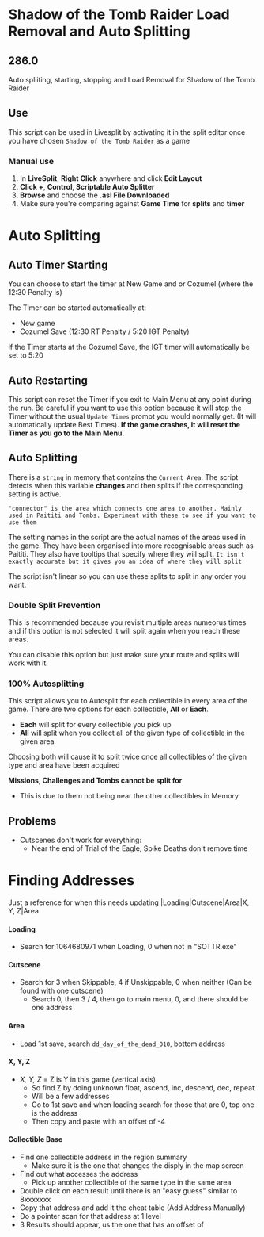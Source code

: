 # Shadow of the Tomb Raider Load Removal and Auto Splitting

## 286.0

Auto spliiting, starting, stopping and Load Removal for Shadow of the Tomb Raider

## Use

This script can be used in Livesplit by activating it in the split editor once you have chosen `Shadow of the Tomb Raider` as a game

### Manual use
1. In **LiveSplit**, **Right Click** anywhere and click **Edit Layout**
2. **Click +**, **Control, Scriptable Auto Splitter**
3. **Browse** and choose the **.asl  File Downloaded**
4. Make sure you're comparing against **Game Time** for **splits** and **timer**

# Auto Splitting
## Auto Timer Starting
You can choose to start the timer at New Game and or Cozumel (where the 12:30 Penalty is)

The Timer can be started automatically at:
 - New game
 - Cozumel Save (12:30 RT Penalty / 5:20 IGT Penalty)
 
 If the Timer starts at the Cozumel Save, the IGT timer will automatically be set to 5:20
   
## Auto Restarting
This script can reset the Timer if you exit to Main Menu at any point during the run. Be careful if you want to use this option because it will stop the Timer without the usual `Update Times` prompt you would normally get. (It will automatically update Best Times). **If the game crashes, it will reset the Timer as you go to the Main Menu.**

## Auto Splitting
There is a `string` in memory that contains the `Current Area`. The script detects when this variable **changes** and then splits if the corresponding setting is active.

`"connector" is the area which connects one area to another. Mainly used in Paititi and Tombs. Experiment with these to see if you want to use them`

The setting names in the script are the actual names of the areas used in the game. They have been organised into more recognisable areas such as Paititi. They also have tooltips that specify where they will split. `It isn't exactly accurate but it gives you an idea of where they will split`

The script isn't linear so you can use these splits to split in any order you want.

### Double Split Prevention
This is recommended because you revisit multiple areas numeorus times and if this option is not selected it will split again when you reach these areas.

You can disable this option but just make sure your route and splits will work with it.

### 100% Autosplitting
This script allows you to Autosplit for each collectible in every area of the game. There are two options for each collectible, **All** or **Each**.
 - **Each** will split for every collectible you pick up
 - **All** will split when you collect all of the given type of collectible in the given area
 
Choosing both will cause it to split twice once all collectibles of the given type and area have been acquired

**Missions, Challenges and Tombs cannot be split for**
 - This is due to them not being near the other collectibles in Memory

## Problems
- Cutscenes don't work for everything:
  - Near the end of Trial of the Eagle, Spike Deaths don't remove time

# Finding Addresses
Just a reference for when this needs updating
|Loading|Cutscene|Area|X, Y, Z|Area
#### Loading
- Search for 1064680971 when Loading, 0 when not in "SOTTR.exe"
#### Cutscene
- Search for 3 when Skippable, 4 if Unskippable, 0 when neither (Can be found with one cutscene)
  - Search 0, then 3 / 4, then go to main menu, 0, and there should be one address
#### Area
- Load 1st save, search `dd_day_of_the_dead_010`, bottom address
#### X, Y, Z
- *X, Y, Z* = Z is Y in this game (vertical axis)
  - So find Z by doing unknown float, ascend, inc, descend, dec, repeat
  - Will be a few addresses
  - Go to 1st save and when loading search for those that are 0, top one is the address
  - Then copy and paste with an offset of -4
#### Collectible Base
 - Find one collectible address in the region summary
   - Make sure it is the one that changes the disply in the map screen
 - Find out what accesses the address
    - Pick up another collectible of the same type in the same area
 - Double click on each result until there is an "easy guess" similar to 8xxxxxxx
 - Copy that address and add it the cheat table (Add Address Manually)
 - Do a pointer scan for that address at 1 level
  - 3 Results should appear, us the one that has an offset of 